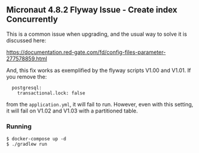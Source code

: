 ## Micronaut 4.8.2 Flyway Issue - Create index Concurrently 

This is a common issue when upgrading, and the usual way to solve it is discussed here: 

https://documentation.red-gate.com/fd/config-files-parameter-277578859.html

And, this fix works as exemplified by the flyway scripts V1.00 and V1.01.   If you remove the: 

```
  postgresql:
    transactional.lock: false
```
from the `application.yml`, it will fail to run.   However, even with this setting, it will fail on V1.02 and V1.03 with a partitioned table. 

### Running ###

```
$ docker-compose up -d
$ ./gradlew run
```
